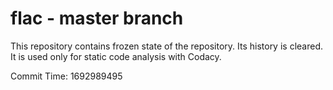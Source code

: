 # flac - master branch

This repository contains frozen state of the repository.
Its history is cleared. It is used only for static code
analysis with Codacy.

Commit Time: 1692989495